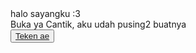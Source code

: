 <!DOCTYPE html>
<html lang="en">
<head>
    <meta charset="UTF-8">
    <meta http-equiv="X-UA-Compatible" content="IE=edge">
    <meta name="viewport" content="width=device-width, initial-scale=1.0">
    <link rel="stylesheet" href="style.css">
    <link rel="icon" href="img/flowers.png" type="image/x-icon">
    <title>Buat Aliya</title>
</head>
<body>
    <div class="greetings">
        <span>halo sayangku :3</span>
    </div>
    <div class="description">
        <span>Buka ya Cantik, aku udah pusing2 buatnya</span>
    </div>
    <div class="button">
        <button>
            <a href="./BuatKamu/flower.html">Teken ae</a>
        </button>
    </div>
</body>
</html>
